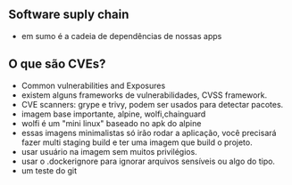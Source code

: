 ## Software suply chain
- em sumo é a cadeia de dependências de nossas apps

## O que são CVEs?
- Common vulnerabilities and Exposures
- existem alguns frameworks de vulnerabilidades, CVSS framework.
- CVE scanners: grype e trivy, podem ser usados para detectar pacotes.
- imagem base importante, alpine, wolfi,chainguard
- wolfi é um "mini linux" baseado no apk do alpine
- essas imagens minimalistas só irão rodar a aplicação, você precisará fazer multi staging build e ter uma imagem que build o projeto.
- usar usuário na imagem sem muitos privilégios.
- usar o .dockerignore para ignorar arquivos sensíveis ou algo do tipo.
- um teste do git